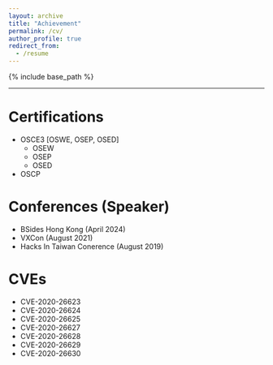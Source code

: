 ```yaml
---
layout: archive
title: "Achievement"
permalink: /cv/
author_profile: true
redirect_from:
  - /resume
---
```


{% include base_path %}

---

Certifications
======
* OSCE3 [OSWE, OSEP, OSED]
  * OSEW
  * OSEP
  * OSED
* OSCP
  
   
Conferences (Speaker)
======
* BSides Hong Kong (April 2024)
* VXCon (August 2021)
* Hacks In Taiwan Conerence (August 2019)
  
    
CVEs
======
* CVE-2020-26623
* CVE-2020-26624
* CVE-2020-26625
* CVE-2020-26627
* CVE-2020-26628
* CVE-2020-26629
* CVE-2020-26630
